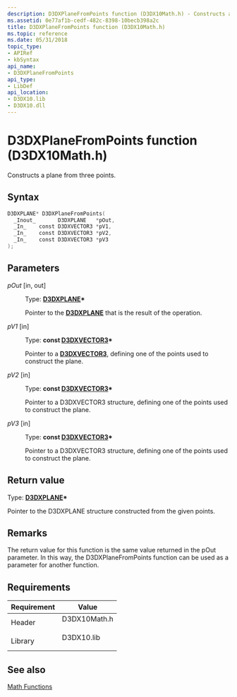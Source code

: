 ```yaml
---
description: D3DXPlaneFromPoints function (D3DX10Math.h) - Constructs a plane from three points.
ms.assetid: 0e77af1b-cedf-482c-8398-10becb398a2c
title: D3DXPlaneFromPoints function (D3DX10Math.h)
ms.topic: reference
ms.date: 05/31/2018
topic_type: 
- APIRef
- kbSyntax
api_name: 
- D3DXPlaneFromPoints
api_type: 
- LibDef
api_location: 
- D3DX10.lib
- D3DX10.dll
---
```


# D3DXPlaneFromPoints function (D3DX10Math.h)

Constructs a plane from three points.

## Syntax


```C++
D3DXPLANE* D3DXPlaneFromPoints(
  _Inout_       D3DXPLANE   *pOut,
  _In_    const D3DXVECTOR3 *pV1,
  _In_    const D3DXVECTOR3 *pV2,
  _In_    const D3DXVECTOR3 *pV3
);
```



## Parameters

<dl> <dt>

*pOut* \[in, out\]
</dt> <dd>

Type: **[**D3DXPLANE**](../direct3d9/d3dxplane.md)\***

Pointer to the [**D3DXPLANE**](d3d10-d3dxplane.md) that is the result of the operation.

</dd> <dt>

*pV1* \[in\]
</dt> <dd>

Type: **const [**D3DXVECTOR3**](../direct3d9/d3dxvector3.md)\***

Pointer to a [**D3DXVECTOR3**](d3d10-d3dxvector3.md), defining one of the points used to construct the plane.

</dd> <dt>

*pV2* \[in\]
</dt> <dd>

Type: **const [**D3DXVECTOR3**](../direct3d9/d3dxvector3.md)\***

Pointer to a D3DXVECTOR3 structure, defining one of the points used to construct the plane.

</dd> <dt>

*pV3* \[in\]
</dt> <dd>

Type: **const [**D3DXVECTOR3**](../direct3d9/d3dxvector3.md)\***

Pointer to a D3DXVECTOR3 structure, defining one of the points used to construct the plane.

</dd> </dl>

## Return value

Type: **[**D3DXPLANE**](../direct3d9/d3dxplane.md)\***

Pointer to the D3DXPLANE structure constructed from the given points.

## Remarks

The return value for this function is the same value returned in the pOut parameter. In this way, the D3DXPlaneFromPoints function can be used as a parameter for another function.

## Requirements



| Requirement | Value |
|--------------------|-----------------------------------------------------------------------------------------|
| Header<br/>  | <dl> <dt>D3DX10Math.h</dt> </dl> |
| Library<br/> | <dl> <dt>D3DX10.lib</dt> </dl>   |



## See also

<dl> <dt>

[Math Functions](d3d10-graphics-reference-d3dx10-functions-math.md)
</dt> </dl>

 

 

